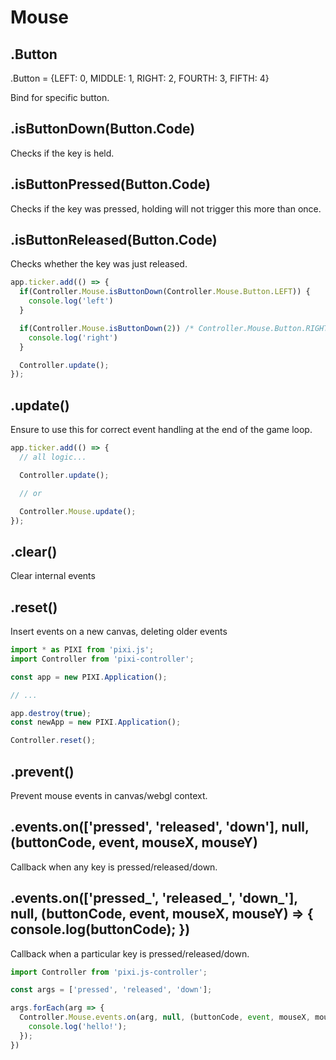 # Mouse

## .Button

.Button = {LEFT: 0, MIDDLE: 1, RIGHT: 2, FOURTH: 3, FIFTH: 4}

Bind for specific button.

## .isButtonDown(Button.Code)

Checks if the key is held.

## .isButtonPressed(Button.Code)

Checks if the key was pressed, holding will not trigger this more than once.

## .isButtonReleased(Button.Code)

Checks whether the key was just released.

```js
app.ticker.add(() => {
  if(Controller.Mouse.isButtonDown(Controller.Mouse.Button.LEFT)) {
    console.log('left')
  }

  if(Controller.Mouse.isButtonDown(2)) /* Controller.Mouse.Button.RIGHT */ {
    console.log('right')
  }

  Controller.update();
});
```

## .update()

Ensure to use this for correct event handling at the end of the game loop.

```js
app.ticker.add(() => {
  // all logic...

  Controller.update();

  // or

  Controller.Mouse.update();
});
```

## .clear()

Clear internal events

## .reset()

Insert events on a new canvas, deleting older events

```js
import * as PIXI from 'pixi.js';
import Controller from 'pixi-controller';

const app = new PIXI.Application();

// ...

app.destroy(true);
const newApp = new PIXI.Application();

Controller.reset();
```

## .prevent()

Prevent mouse events in canvas/webgl context.

## .events.on(['pressed', 'released', 'down'], null, (buttonCode, event, mouseX, mouseY)

Callback when any key is pressed/released/down.

## .events.on(['pressed_', 'released_', 'down_'], null, (buttonCode, event, mouseX, mouseY) => { console.log(buttonCode); })

Callback when a particular key is pressed/released/down.

```js
import Controller from 'pixi.js-controller';

const args = ['pressed', 'released', 'down'];

args.forEach(arg => {
  Controller.Mouse.events.on(arg, null, (buttonCode, event, mouseX, mouseY, mouseOriginX, mouseOriginY, mouseMoveX, mouseMoveY) => {
    console.log('hello!');
  });
})
```
